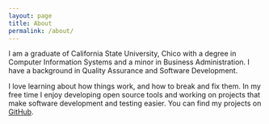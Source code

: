 ```yaml
---
layout: page
title: About
permalink: /about/
---
```


I am a graduate of California State University, Chico with a degree in
Computer Information Systems and a minor in Business Administration.
I have a background in Quality Assurance and Software Development.

I love learning about how things work, and how to break and fix them. 
In my free time I enjoy developing open source tools and working on 
projects that make software development and testing easier. You can find 
my projects on [GitHub](https://github.com/kapoorlakshya).
